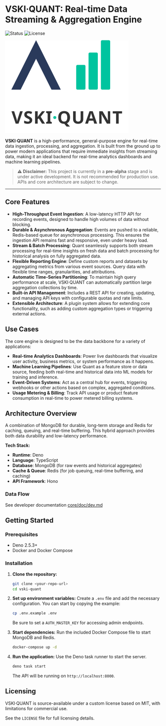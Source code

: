 # VSKI·QUANT: Real-time Data Streaming & Aggregation Engine

![Status](https://img.shields.io/badge/status-pre--alpha-red)
![License](https://img.shields.io/badge/license-Custom-yellow)

![logo](./assets/logo.svg)

**VSKI·QUANT** is a high-performance, general-purpose engine for real-time data ingestion, processing, and aggregation. It is built from the ground up to power modern applications that require immediate insights from streaming data, making it an ideal backend for real-time analytics dashboards and machine learning pipelines.

> **:warning: Disclaimer:** This project is currently in a **pre-alpha** stage and is under active development. It is not recommended for production use. APIs and core architecture are subject to change.

---

## Core Features

-   **High-Throughput Event Ingestion**: A low-latency HTTP API for recording events, designed to handle high volumes of data without blocking.
-   **Durable & Asynchronous Aggregation**: Events are pushed to a reliable, Redis-based queue for asynchronous processing. This ensures the ingestion API remains fast and responsive, even under heavy load.
-   **Stream & Batch Processing**: Quant seamlessly supports both stream processing for real-time insights on fresh data and batch processing for historical analysis on fully aggregated data.
-   **Flexible Reporting Engine**: Define custom reports and datasets by aggregating metrics from various event sources. Query data with flexible time ranges, granularities, and attributions.
-   **Automatic Time-Series Partitioning**: To maintain high query performance at scale, VSKI·QUANT can automatically partition large aggregation collections by time.
-   **Built-in API Management**: Includes a REST API for creating, updating, and managing API keys with configurable quotas and rate limits.
-   **Extensible Architecture**: A plugin system allows for extending core functionality, such as adding custom aggregation types or triggering external actions.

## Use Cases

The core engine is designed to be the data backbone for a variety of applications:

-   **Real-time Analytics Dashboards**: Power live dashboards that visualize user activity, business metrics, or system performance as it happens.
-   **Machine Learning Pipelines**: Use Quant as a feature store or data source, feeding both real-time and historical data into ML models for training and inference.
-   **Event-Driven Systems**: Act as a central hub for events, triggering webhooks or other actions based on complex, aggregated conditions.
-   **Usage Metering & Billing**: Track API usage or product feature consumption in real-time to power metered billing systems.

## Architecture Overview

A combination of MongoDB for durable, long-term storage and Redis for caching, queuing, and real-time buffering. This hybrid approach provides both data durability and low-latency performance.

**Tech Stack:**
-   **Runtime**: Deno
-   **Language**: TypeScript
-   **Database**: MongoDB (for raw events and historical aggregates)
-   **Cache & Queue**: Redis (for job queuing, real-time buffering, and caching)
-   **API Framework**: Hono

### Data Flow

See developer documentation [core/doc/dev.md](core/doc/dev.md)

## Getting Started

### Prerequisites

-   Deno 2.5.3+
-   Docker and Docker Compose

### Installation

1.  **Clone the repository:**
    ```sh
    git clone <your-repo-url>
    cd vski-quant
    ```

2.  **Set up environment variables:**
    Create a `.env` file and add the necessary configuration. You can start by copying the example:
    ```sh
    cp .env.example .env
    ```
    Be sure to set a `AUTH_MASTER_KEY` for accessing admin endpoints.

3.  **Start dependencies:**
    Run the included Docker Compose file to start MongoDB and Redis.
    ```sh
    docker-compose up -d
    ```

4.  **Run the application:**
    Use the Deno task runner to start the server.
    ```sh
    deno task start
    ```
    The API will be running on `http://localhost:8000`.



## Licensing

VSKI·QUANT is source-available under a custom license based on MIT, with limitations for commercial use.

See the `LICENSE` file for full licensing details.
